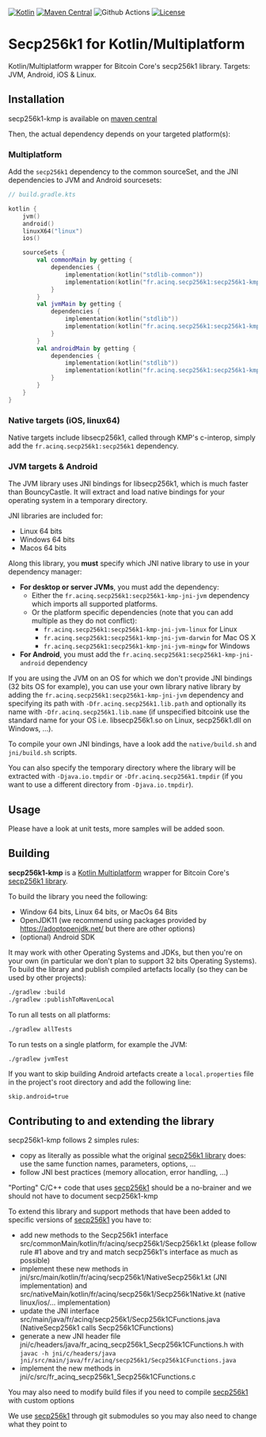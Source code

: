 [![Kotlin](https://img.shields.io/badge/Kotlin-1.6.21-blue.svg?style=flat&logo=kotlin)](http://kotlinlang.org)
[![Maven Central](https://img.shields.io/maven-central/v/fr.acinq.secp256k1/secp256k1-kmp)](https://search.maven.org/search?q=g:fr.acinq.secp256k1%20a:secp256k1-kmp*)
![Github Actions](https://github.com/ACINQ/secp256k1-kmp/actions/workflows/test.yml/badge.svg)
[![License](https://img.shields.io/badge/License-Apache%202.0-blue.svg)](https://github.com/ACINQ/secp256k1-kmp/blob/master/LICENSE)

# Secp256k1 for Kotlin/Multiplatform

Kotlin/Multiplatform wrapper for Bitcoin Core's secp256k1 library. Targets: JVM, Android, iOS & Linux.

## Installation

secp256k1-kmp is available on [maven central](https://search.maven.org/search?q=g:fr.acinq.secp256k1%20a:secp256k1-kmp*)

Then, the actual dependency depends on your targeted platform(s):

### Multiplatform

Add the `secp256k1` dependency to the common sourceSet, and the JNI dependencies to JVM and Android sourcesets:

```kotlin
// build.gradle.kts

kotlin {
    jvm()
    android()
    linuxX64("linux")
    ios()

    sourceSets {
        val commonMain by getting {
            dependencies {
                implementation(kotlin("stdlib-common"))
                implementation(kotlin("fr.acinq.secp256k1:secp256k1-kmp:$secp256k1_version"))
            }
        }
        val jvmMain by getting {
            dependencies {
                implementation(kotlin("stdlib"))
                implementation(kotlin("fr.acinq.secp256k1:secp256k1-kmp-jni-jvm:$secp256k1_version"))
            }
        }
        val androidMain by getting {
            dependencies {
                implementation(kotlin("stdlib"))
                implementation(kotlin("fr.acinq.secp256k1:secp256k1-kmp-jni-android:$secp256k1_version"))
            }
        }
    }
}
```

### Native targets (iOS, linux64)

Native targets include libsecp256k1, called through KMP's c-interop, simply add the `fr.acinq.secp256k1:secp256k1` dependency.

### JVM targets & Android

The JVM library uses JNI bindings for libsecp256k1, which is much faster than BouncyCastle. It will extract and load native bindings for your operating system in a temporary directory.

JNI libraries are included for:
- Linux 64 bits
- Windows 64 bits
- Macos 64 bits

Along this library, you **must** specify which JNI native library to use in your dependency manager:

* **For desktop or server JVMs**, you must add the dependency:
  * Either the `fr.acinq.secp256k1:secp256k1-kmp-jni-jvm` dependency which imports all supported platforms.
  * Or the platform specific dependencies (note that you can add multiple as they do not conflict):
    * `fr.acinq.secp256k1:secp256k1-kmp-jni-jvm-linux` for Linux
    * `fr.acinq.secp256k1:secp256k1-kmp-jni-jvm-darwin` for Mac OS X
    * `fr.acinq.secp256k1:secp256k1-kmp-jni-jvm-mingw` for Windows
* **For Android**, you must add the `fr.acinq.secp256k1:secp256k1-kmp-jni-android` dependency

If you are using the JVM on an OS for which we don't provide JNI bindings (32 bits OS for example), you can use your own library native library by
adding the `fr.acinq.secp256k1:secp256k1-kmp-jni-jvm` dependency and specifying its path with `-Dfr.acinq.secp256k1.lib.path` and optionally its name with `-Dfr.acinq.secp256k1.lib.name`
(if unspecified bitcoink use the standard name for your OS i.e. libsecp256k1.so on Linux, secp256k1.dll on Windows, ...).

To compile your own JNI bindings, have a look add the `native/build.sh` and `jni/build.sh` scripts.

You can also specify the temporary directory where the library will be extracted with `-Djava.io.tmpdir` or `-Dfr.acinq.secp256k1.tmpdir`
(if you want to use a different directory from `-Djava.io.tmpdir`).

## Usage

Please have a look at unit tests, more samples will be added soon.

## Building

**secp256k1-kmp** is a [Kotlin Multiplatform](https://kotlinlang.org/docs/multiplatform.html) wrapper for Bitcoin Core's [secp256k1 library](https://github.com/bitcoin-core/secp256k1).

To build the library you need the following:
- Window 64 bits, Linux 64 bits, or MacOs 64 Bits
- OpenJDK11 (we recommend using packages provided by https://adoptopenjdk.net/ but there are other options)
- (optional) Android SDK

It may work with other Operating Systems and JDKs, but then you're on your own (in particular we don't plan to support 32 bits Operating Systems).
To build the library and publish compiled artefacts locally (so they can be used by other projects):

```sh
./gradlew :build
./gradlew :publishToMavenLocal
```

To run all tests on all platforms:

```sh
./gradlew allTests
```

To run tests on a single platform, for example the JVM:

```sh
./gradlew jvmTest
```

If you want to skip building Android artefacts create a `local.properties` file in the project's root directory and add the following line:

```
skip.android=true
```

## Contributing to and extending the library

secp256k1-kmp follows 2 simples rules:
- copy as literally as possible what the original [secp256k1 library](https://github.com/bitcoin-core/secp256k1) does: use the same function names, parameters, options, ... 
- follow JNI best practices (memory allocation, error handling, ...)
 
"Porting" C/C++ code that uses [secp256k1](https://github.com/bitcoin-core/secp256k1) should be a no-brainer and we should not have to document secp256k1-kmp


To extend this library and support methods that have been added to specific versions of [secp256k1](https://github.com/bitcoin-core/secp256k1) you have to:
- add new methods to the Secp256k1 interface src/commonMain/kotlin/fr/acinq/secp256k1/Secp256k1.kt (please follow rule #1 above and try and match secp256k1's interface as much as possible)
- implement these new methods in jni/src/main/kotlin/fr/acinq/secp256k1/NativeSecp256k1.kt (JNI implementation) and src/nativeMain/kotlin/fr/acinq/secp256k1/Secp256k1Native.kt (native linux/ios/... implementation)
- update the JNI interface src/main/java/fr/acinq/secp256k1/Secp256k1CFunctions.java (NativeSecp256k1 calls Secp256k1CFunctions)
- generate a new JNI header file jni/c/headers/java/fr_acinq_secp256k1_Secp256k1CFunctions.h with `javac -h jni/c/headers/java jni/src/main/java/fr/acinq/secp256k1/Secp256k1CFunctions.java`
- implement the new methods in jni/c/src/fr_acinq_secp256k1_Secp256k1CFunctions.c

You may also need to modify build files if you need to compile [secp256k1](https://github.com/bitcoin-core/secp256k1) with custom options

We use [secp256k1](https://github.com/bitcoin-core/secp256k1) through git submodules so you may also need to change what they point to
